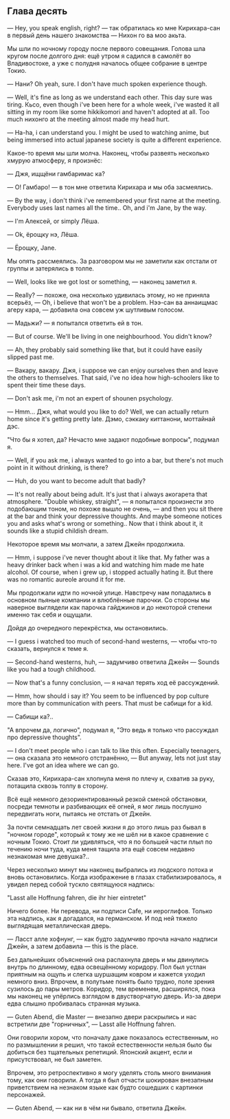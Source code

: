 Глава десять
------------

— Hey, you speak english, right? — так обратилась ко мне Кирихара-сан в первый
день нашего знакомства — Нихон го ва моо акьта.

Мы шли по ночному городу после первого совещания. Голова шла кругом после
долгого дня: ещё утром я садился в самолёт во Владивостоке, а уже с полудня
началось общее собрание в центре Токио.

— Нани? Oh yeah, sure. I don't have much spoken experience though.

— Well, it's fine as long as we understand each other. This day sure was tiring.
Кьсо, even though i've been here for a whole week, i've wasted it all sitting in
my room like some hikkikomori and haven't adopted at all. Too much нихонго at
the meeting almost made my head hurt.

— Ha-ha, i can understand you. I might be used to watching anime, but being
immersed into actual japanese society is quite a different experience.

Какое-то время мы шли молча. Наконец, чтобы развеять несколько хмурую атмосферу,
я произнёс:

— Джя, ищщёни гамбаримас ка?

— О! Гамбаро! — в тон мне ответила Кирихара и мы оба засмеялись.

— By the way, i don't think i've remembered your first name at the meeting.
Everybody uses last names all the time.. Oh, and i'm Jane, by the way.

— I'm Алексей, or simply Лёша.

— Ok, ёрощку нэ, Лёша.

— Ёрощку, Jane.

Мы опять рассмеялись. За разговором мы не заметили как отстали от группы и
затерялись в толпе.

— Well, looks like we got lost or something, — наконец заметил я.

— Really? — похоже, она несколько удивилась этому, но не приняла всерьёз, — Oh,
i believe that won't be a problem. Нээ-сан ва аннаищмас агеру кара, — добавила
она совсем уж шутливым голосом.

— Мадьжи? — я попытался ответить ей в тон.

— But of course. We'll be living in one neighbourhood. You didn't know?

— Ah, they probably said something like that, but it could have easily slipped
past me.

— Вакару, вакару. Джя, i suppose we can enjoy ourselves then and leave the
others to themselves. That said, i've no idea how high-schoolers like to spent
their time these days.

— Don't ask me, i'm not an expert of shounen psychology.

— Hmm... Джя, what would you like to do? Well, we can actually return home since
it's getting pretty late. Дэмо, сэккаку киттанони, моттайнай дэс.

"Что бы я хотел, да? Нечасто мне задают подобные вопросы", подумал я.

— Well, if you ask me, i always wanted to go into a bar, but there's not much
point in it without drinking, is there?

— Huh, do you want to become adult that badly?

— It's not really about being adult. It's just that i always акогарета that
atmosphere. "Double whiskey, straight", — я попытался произнести это подобающим
тоном, но похоже вышло не очень, — and then you sit there at the bar and think
your depressive thoughts. And maybe someone notices you and asks what's wrong or
something.. Now that i think about it, it sounds like a stupid childish dream.

Некоторое время мы молчали, а затем Джейн продолжила.

— Hmm, i suppose i've never thought about it like that. My father was a heavy
drinker back when i was a kid and watching him made me hate alcohol. Of course,
when i grew up, i stopped actually hating it. But there was no romantic aureole
around it for me.

Мы продолжали идти по ночной улице. Навстречу нам попадались в основном пьяные
компании и влюблённые парочки. Со стороны мы наверное выглядели как парочка
гайджинов и до некоторой степени именно так себя и ощущали.

Дойдя до очередного перекрёстка, мы остановились.

— I guess i watched too much of second-hand westerns, — чтобы что-то сказать,
вернулся к теме я.

— Second-hand westerns, huh, — задумчиво ответила Джейн — Sounds like you had a
tough childhood.

— Now that's a funny conclusion, — я начал терять ход её рассуждений.

— Hmm, how should i say it? You seem to be influenced by pop culture more than
by communication with peers. That must be сабищи for a kid.

— Сабищи ка?..

"А впрочем да, логично", подумал я, "Это ведь я только что рассуждал про
depressive thoughts".

— I don't meet people who i can talk to like this often. Especially teenagers, —
она сказала это немного отстранённо, — But anyway, lets not just stay here. I've
got an idea where we can go.

Сказав это, Кирихара-сан хлопнула меня по плечу и, схватив за руку, потащила
сквозь толпу в сторону.

Всё ещё немного дезориентированный резкой сменой обстановки, посреди темноты и
разбивающих её огней, я мог лишь послушно передвигать ноги, пытаясь не отстать
от Джейн.

За почти семнадцать лет своей жизни я до этого лишь раз бывал в "ночном городе",
который к тому же не шёл ни в какое сравнение с ночным Токио. Стоит ли
удивляться, что я по большей части плыл по течению ночи туда, куда меня тащила
эта ещё совсем недавно незнакомая мне девушка?..

Через несколько минут мы наконец выбрались из людского потока и вновь
остановились. Когда изображение в глазах стабилизировалось, я увидел перед собой
тускло святящуюся надпись:

"Lasst alle Hoffnung fahren,
die ihr hier eintretet"

Ничего более. Ни перевода, ни подписи Cafe, ни иероглифов. Только эта надпись,
как я догадался, на германском. И под ней тяжело выглядящая металлическая дверь.

— Ласст алле хофнунг, — как будто задумчиво прочла начало надписи Джейн, а затем
добавила — this is the place.

Без дальнейших объяснений она распахнула дверь и мы двинулись внутрь по
длинному, едва освещённому коридору. Пол был устлан приятным на ощупь и слегка
шуршащим ковром и кажется уходил немного вниз. Впрочем, в полутьме понять было
трудно, поле зрения сузилось до пары метров. Коридор, тем временем, расширялся,
пока мы наконец не упёрлись взглядом в двустворчатую дверь. Из-за двери едва
слышно пробивалась странная музыка.

— Guten Abend, die Master — внезапно двери раскрылись и нас встретили две
"горничных", — Lasst alle Hoffnung fahren.

Они говорили хором, что поначалу даже показалось естественным, но по размышлении
я решил, что такой естественности нельзя было бы добиться без тщательных
репетиций. Японский акцент, если и присутствовал, не был заметен.

Впрочем, это ретроспективно я могу уделять столь много внимания тому, как они
говорили. А тогда я был отчасти шокирован внезапным приветствием на незнаком
языке как будто сошедших с картинки персонажей.

— Guten Abend, — как ни в чём ни бывало, ответила Джейн.
